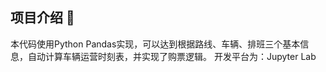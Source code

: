 ## 项目介绍 👋

本代码使用Python Pandas实现，可以达到根据路线、车辆、排班三个基本信息，自动计算车辆运营时刻表，并实现了购票逻辑。
开发平台为：Jupyter Lab
<!--
**ImPmZhang/ImPmZhang** is a ✨ _special_ ✨ repository because its `README.md` (this file) appears on your GitHub profile.

Here are some ideas to get you started:

- 🔭 I’m currently working on ...
- 🌱 I’m currently learning ...
- 👯 I’m looking to collaborate on ...
- 🤔 I’m looking for help with ...
- 💬 Ask me about ...
- 📫 How to reach me: ...
- 😄 Pronouns: ...
- ⚡ Fun fact: ...
-->
